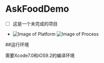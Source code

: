 # AskFoodDemo
- [ ] 这是一个未完成的项目
- ![Image of Platform](https://img.shields.io/badge/平台-iOS-blue.svg) ![Image of Process](https://img.shields.io/badge/进度-70%25-green.svg) 
 

##运行环境

需要Xcode7.0和iOS9.2的编译环境


